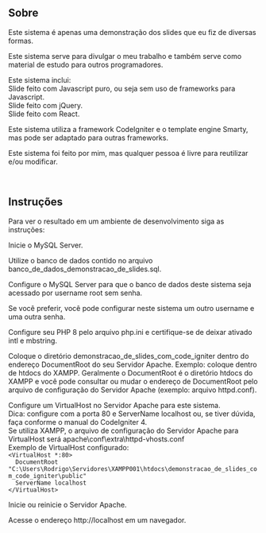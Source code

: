 ## Sobre
<p>Este sistema é apenas uma demonstração dos slides que eu fiz de diversas formas.</p>

<p>Este sistema serve para divulgar o meu trabalho e também serve como material de estudo para outros programadores.</p>

<p>Este sistema inclui:<br/>
Slide feito com Javascript puro, ou seja sem uso de frameworks para Javascript.<br/>
Slide feito com jQuery.<br/>
Slide feito com React.</p>

<p>Este sistema utiliza a framework CodeIgniter e o template engine Smarty, mas pode ser adaptado para outras frameworks.</p>

<p>Este sistema foi feito por mim, mas qualquer pessoa é livre para reutilizar e/ou modificar.</p>

<br/>

## Instruções
<p>Para ver o resultado em um ambiente de desenvolvimento siga as instruções:</p>

<p>Inicie o MySQL Server.</p>

<p>Utilize o banco de dados contido no arquivo banco_de_dados_demonstracao_de_slides.sql.</p>

<p>Configure o MySQL Server para que o banco de dados deste sistema seja acessado por username root sem senha.</p>

<p>Se você preferir, você pode configurar neste sistema um outro username e uma outra senha.</p>

<p>Configure seu PHP 8 pelo arquivo php.ini e certifique-se de deixar ativado intl e mbstring.</p>

<p>Coloque o diretório demonstracao_de_slides_com_code_igniter dentro do endereço DocumentRoot do seu Servidor Apache. Exemplo: coloque dentro de htdocs do XAMPP. Geralmente o DocumentRoot é o diretório htdocs do XAMPP e você pode consultar ou mudar o endereço de DocumentRoot pelo arquivo de configuração do Servidor Apache (exemplo: arquivo httpd.conf).</p>

<p>Configure um VirtualHost no Servidor Apache para este sistema.<br/>
Dica: configure com a porta 80 e ServerName localhost ou, se tiver dúvida, faça conforme o manual do CodeIgniter 4.<br/>
Se utiliza XAMPP, o arquivo de configuração do Servidor Apache para VirtualHost será apache\conf\extra\httpd-vhosts.conf<br/>
Exemplo de VirtualHost configurado:<br/>
<code>&lt;VirtualHost *:80&gt;</code><br/>
<code>&nbsp;&nbsp;DocumentRoot "C:\Users\Rodrigo\Servidores\XAMPP001\htdocs\demonstracao_de_slides_com_code_igniter\public"</code><br/>
<code>&nbsp;&nbsp;ServerName localhost</code><br/>
<code>&lt;/VirtualHost&gt;</code></p>

<p>Inicie ou reinicie o Servidor Apache.</p>

<p>Acesse o endereço http://localhost em um navegador.</p>

<br/>
